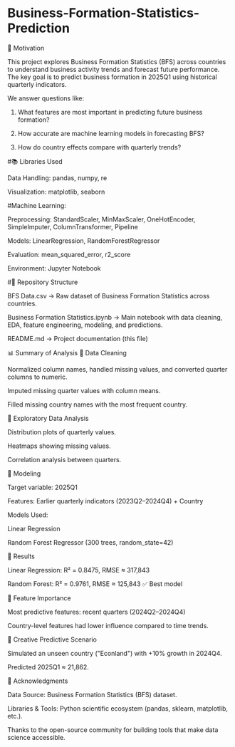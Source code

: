 # Business-Formation-Statistics-Prediction
📌 Motivation

This project explores Business Formation Statistics (BFS) across countries to understand business activity trends and forecast future performance.
The key goal is to predict business formation in 2025Q1 using historical quarterly indicators.

We answer questions like:

1. What features are most important in predicting future business formation?

2. How accurate are machine learning models in forecasting BFS?

3. How do country effects compare with quarterly trends?

#📚 Libraries Used

Data Handling: pandas, numpy, re

Visualization: matplotlib, seaborn

#Machine Learning:

Preprocessing: StandardScaler, MinMaxScaler, OneHotEncoder, SimpleImputer, ColumnTransformer, Pipeline

Models: LinearRegression, RandomForestRegressor

Evaluation: mean_squared_error, r2_score

Environment: Jupyter Notebook

#📂 Repository Structure

BFS Data.csv → Raw dataset of Business Formation Statistics across countries.

Business Formation Statistics.ipynb → Main notebook with data cleaning, EDA, feature engineering, modeling, and predictions.

README.md → Project documentation (this file)

📊 Summary of Analysis
🔹 Data Cleaning

Normalized column names, handled missing values, and converted quarter columns to numeric.

Imputed missing quarter values with column means.

Filled missing country names with the most frequent country.

🔹 Exploratory Data Analysis

Distribution plots of quarterly values.

Heatmaps showing missing values.

Correlation analysis between quarters.

🔹 Modeling

Target variable: 2025Q1

Features: Earlier quarterly indicators (2023Q2–2024Q4) + Country

Models Used:

Linear Regression

Random Forest Regressor (300 trees, random_state=42)

🔹 Results

Linear Regression: R² = 0.8475, RMSE ≈ 317,843

Random Forest: R² = 0.9761, RMSE ≈ 125,843 ✅ Best model

🔹 Feature Importance

Most predictive features: recent quarters (2024Q2–2024Q4)

Country-level features had lower influence compared to time trends.

🔹 Creative Predictive Scenario

Simulated an unseen country ("Econland") with +10% growth in 2024Q4.

Predicted 2025Q1 ≈ 21,862.

🙏 Acknowledgments

Data Source: Business Formation Statistics (BFS) dataset.

Libraries & Tools: Python scientific ecosystem (pandas, sklearn, matplotlib, etc.).

Thanks to the open-source community for building tools that make data science accessible.

